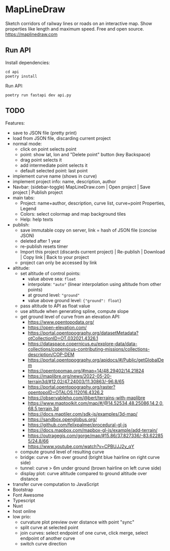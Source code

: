 # MapLineDraw

Sketch corridors of railway lines or roads on an interactive map.
Show properties like length and maximum speed.
Free and open source.
https://maplinedraw.com

## Run API

Install dependencies:
```
cd api
poetry install
```

Run API:
```
poetry run fastapi dev api.py
```

## TODO

Features:
* save to JSON file (pretty print)
* load from JSON file, discarding current project
* normal mode:
  * click on point selects point
  * point: show lat, lon and "Delete point" button (key Backspace)
  * drag point selects it
  * add intermediate point selects it
  * default selected point: last point
* implement curve name (shows in curve)
* implement project info: name, description, author
* Navbar: (sidebar-toggle) MapLineDraw.com | Open project | Save project | Publish project
* main tabs:
  * Project: name+author, description, curve list, curve+point Properties, Legend
  * Colors: select colormap and map background tiles
  * Help: help texts
* publish:
  * save immutable copy on server, link = hash of JSON file (concise JSON)
  * deleted after 1 year
  * re-publish resets timer
  * Import this project (discards current project) | Re-publish | Download | Copy link | Back to your project
  * project can only be accessed by link
* altitude:
  * set altitude of control points:
    * value above sea: `float`
    * interpolate: `"auto"` (linear interpolation using altitude from other points)
    * at ground level: `"ground"`
    * value above ground level: `{"ground": float}`
  * pass altitude to API as float value
  * use altitude when generating spline, compute slope
  * get ground level of curve from an elevation API:
    - https://www.opentopodata.org/
    - https://open-elevation.com/
    - https://portal.opentopography.org/datasetMetadata?otCollectionID=OT.032021.4326.1
    - https://dataspace.copernicus.eu/explore-data/data-collections/copernicus-contributing-missions/collections-description/COP-DEM
    - https://portal.opentopography.org/apidocs/#/Public/getGlobalDem
    - https://opentopomap.org/#map=14/48.29402/14.21824
    - https://maplibre.org/news/2022-05-20-terrain3d/#12.02/47.24003/11.30863/-96.8/65
    - https://portal.opentopography.org/raster?opentopoID=OTALOS.112016.4326.2
    - https://observablehq.com/@bert/terrains-with-maplibre
    - https://www.maptoolkit.com/map/#/@14.52534,48.25086,14.2,0,68.5,terrain,3d
    - https://docs.maptiler.com/sdk-js/examples/3d-map/
    - https://sandbox.openglobus.org/
    - https://github.com/felixpalmer/procedural-gl-js
    - https://docs.mapbox.com/mapbox-gl-js/example/add-terrain/
    - https://outragegis.com/gorge/map/#15.86/37.827336/-83.622855/24.8/66
    - https://www.youtube.com/watch?v=CPBUJJ2y_qY
  * compute ground level of resulting curve
  * bridge: curve > 6m over ground (bright blue hairline on right curve side)
  * tunnel: curve > 6m under ground (brown hairline on left curve side)
  * display plot: curve altitude compared to ground altitude over distance
* transfer curve computation to JavaScript
* Bootstrap
* Font Awesome
* Typescript
* Nuxt
* host online
* low prio:
  * curvature plot preview over distance with point "sync"
  * split curve at selected point
  * join curves: select endpoint of one curve, click merge, select endpoint of another curve
  * switch curve direction
